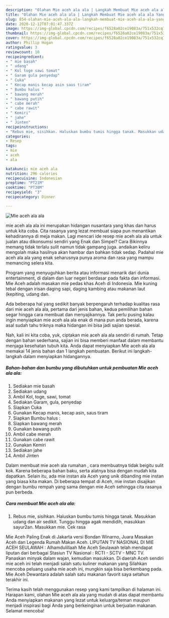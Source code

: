 ```yaml
---
description: "Olahan Mie aceh ala ala | Langkah Membuat Mie aceh ala ala Yang Bikin Ngiler"
title: "Olahan Mie aceh ala ala | Langkah Membuat Mie aceh ala ala Yang Bikin Ngiler"
slug: 854-olahan-mie-aceh-ala-ala-langkah-membuat-mie-aceh-ala-ala-yang-bikin-ngiler
date: 2020-12-12T07:01:47.337Z
image: https://img-global.cpcdn.com/recipes/f6528a02ce19083a/751x532cq70/mie-aceh-ala-ala-foto-resep-utama.jpg
thumbnail: https://img-global.cpcdn.com/recipes/f6528a02ce19083a/751x532cq70/mie-aceh-ala-ala-foto-resep-utama.jpg
cover: https://img-global.cpcdn.com/recipes/f6528a02ce19083a/751x532cq70/mie-aceh-ala-ala-foto-resep-utama.jpg
author: Phillip Hogan
ratingvalue: 3
reviewcount: 10
recipeingredient:
- " mie basah"
- " udang"
- " Kol toge sawi tomat"
- " Garam gula penyedap"
- " Cuka"
- " Kecap manis kecap asin saus tiram"
- " Bumbu halus "
- " bawang merah"
- " bawang putih"
- " cabe merah"
- " cabe rawit"
- " Kemiri"
- " jahe"
- " Jinten"
recipeinstructions:
- "Rebus mie, sisihkan. Haluskan bumbu tumis hingga tanak. Masukkan udang dan air sedikit. Tunggu hingga agak mendidih, masukkan sayur2an. Masukkan mie. Cek rasa"
categories:
- Resep
tags:
- mie
- aceh
- ala

katakunci: mie aceh ala 
nutrition: 296 calories
recipecuisine: Indonesian
preptime: "PT21M"
cooktime: "PT30M"
recipeyield: "3"
recipecategory: Dinner

---
```



![Mie aceh ala ala](https://img-global.cpcdn.com/recipes/f6528a02ce19083a/751x532cq70/mie-aceh-ala-ala-foto-resep-utama.jpg)


mie aceh ala ala ini merupakan hidangan nusantara yang khas dan harus untuk kita coba. Cita rasanya yang lezat membuat siapa pun menantikan kehadirannya di meja makan.
Lagi mencari ide resep mie aceh ala ala untuk jualan atau dikonsumsi sendiri yang Enak dan Simpel? Cara Bikinnya memang tidak terlalu sulit namun tidak gampang juga. andaikan keliru mengolah maka hasilnya akan hambar dan bahkan tidak sedap. Padahal mie aceh ala ala yang enak seharusnya punya aroma dan rasa yang mampu memancing selera kita.

Program yang menyuguhkan berita atau informasi menarik dari dunia entertainment, di dalam dan luar negeri berdasar pada fakta dan informasi. Mie Aceh adalah masakan mie pedas khas Aceh di Indonesia. Mie kuning tebal dengan irisan daging sapi, daging kambing atau makanan laut (kepiting, udang dan.

Ada beberapa hal yang sedikit banyak berpengaruh terhadap kualitas rasa dari mie aceh ala ala, pertama dari jenis bahan, kedua pemilihan bahan segar hingga cara membuat dan menyajikannya. Tak perlu pusing kalau ingin menyiapkan mie aceh ala ala enak di mana pun anda berada, karena asal sudah tahu triknya maka hidangan ini bisa jadi sajian spesial.


Nah, kali ini kita coba, yuk, ciptakan mie aceh ala ala sendiri di rumah. Tetap dengan bahan sederhana, sajian ini bisa memberi manfaat dalam membantu menjaga kesehatan tubuh kita. Anda dapat menyiapkan Mie aceh ala ala memakai 14 jenis bahan dan 1 langkah pembuatan. Berikut ini langkah-langkah dalam menyiapkan hidangannya.

<!--inarticleads1-->

##### Bahan-bahan dan bumbu yang dibutuhkan untuk pembuatan Mie aceh ala ala:

1. Sediakan  mie basah
1. Sediakan  udang
1. Ambil  Kol, toge, sawi, tomat
1. Sediakan  Garam, gula, penyedap
1. Siapkan  Cuka
1. Gunakan  Kecap manis, kecap asin, saus tiram
1. Siapkan  Bumbu halus :
1. Siapkan  bawang merah
1. Gunakan  bawang putih
1. Ambil  cabe merah
1. Gunakan  cabe rawit
1. Gunakan  Kemiri
1. Sediakan  jahe
1. Ambil  Jinten


Dalam membuat mie aceh ala rumahan , cara membuatnya tidak beigitu sulit kok. Karena beberapa bahan baku, serta alatnya bisa dengan mudah kita dapatkan. Selain itu, ada mie instan ala Aceh yang unik dibanding mie instan yang biasa kita makan. Di beberapa tempat di Aceh, mie instan disajikan dengan bumbu rempah yang sama dengan mie Aceh sehingga cita rasanya pun berbeda. 

<!--inarticleads2-->

##### Cara membuat Mie aceh ala ala:

1. Rebus mie, sisihkan. Haluskan bumbu tumis hingga tanak. Masukkan udang dan air sedikit. Tunggu hingga agak mendidih, masukkan sayur2an. Masukkan mie. Cek rasa


Mie Aceh Paling Enak di Jakarta versi Bondan Winarno, Juara Masakan Aceh dan Legenda Rumah Makan Aceh. LIPUTAN TV NASIONAL DI MIE ACEH SEULAWAH : Alhamdulillaah Mie Aceh Seulawah telah mendapat liputan dari berbagai Stasiun TV Nasional : RCTI - SCTV - MNC TV. Panaskan minyak dalam wajan, kemudian masukkan. Di daerah Aceh sendiri mie aceh ini telah menjadi salah satu kuliner makanan yang Silahkan mencoba peluang usaha mie aceh ini, mungkin saja bisa berkembang pada. Mie Aceh Dewantara adalah salah satu makanan favorit saya setahun terakhir ini. 

Terima kasih telah menggunakan resep yang kami tampilkan di halaman ini. Harapan kami, olahan Mie aceh ala ala yang mudah di atas dapat membantu Anda menyiapkan makanan yang lezat untuk keluarga/teman maupun menjadi inspirasi bagi Anda yang berkeinginan untuk berjualan makanan. Selamat mencoba!
